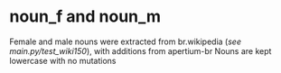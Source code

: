 # noun_f and noun_m

Female and male nouns were extracted from br.wikipedia (*see main.py/test_wiki150*), with additions from apertium-br
Nouns are kept lowercase with no mutations
